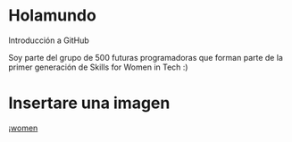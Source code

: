 # Holamundo
 Introducción a GitHub


Soy parte del grupo de 500 futuras programadoras que forman parte de la primer generación de Skills for Women in Tech :)

# Insertare una imagen


¡[women](Imagen/descarga.png)

